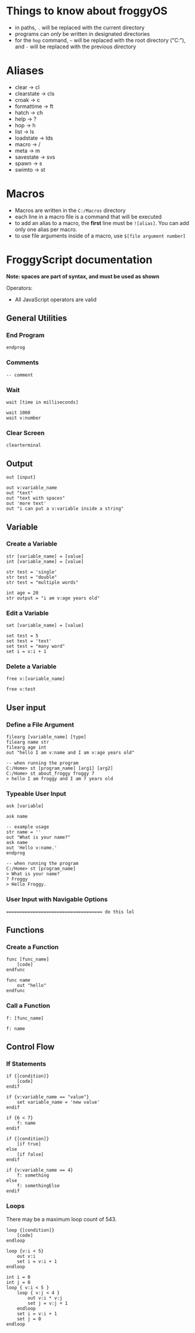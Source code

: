 # Things to know about froggyOS

 * in paths, `.` will be replaced with the current directory
 * programs can *only* be written in designated directories
 * for the `hop` command, `~` will be replaced with the root directory ("C:"), and `-` will be replaced with the previous directory

# Aliases

 * clear -> cl
 * clearstate -> cls
 * croak -> c
 * formattime -> ft
 * hatch -> ch
 * help -> ?
 * hop -> h
 * list -> ls
 * loadstate -> lds
 * macro -> /
 * meta -> m
 * savestate -> svs
 * spawn -> s
 * swimto -> st

# Macros

 * Macros are written in the `C:/Macros` directory
 * each line in a macro file is a command that will be executed
 * to add an alias to a macro, the **first** line must be `![alias]`. You can add only one alias per macro.
 * to use file arguments inside of a macro, use `$[file argument number]`

# FroggyScript documentation
**Note: spaces are part of syntax, and must be used as shown**

Operators:
* All JavaScript operators are valid

## General Utilities
### End Program
```
endprog
```
### Comments
```
-- comment
```
### Wait
```
wait [time in milliseconds]

wait 1000
wait v:number
```
### Clear Screen
```
clearterminal
```

## Output
```
out [input]

out v:variable_name
out "text"
out "text with spaces"
out 'more text'
out "i can put a v:variable inside a string"
```

## Variable
### Create a Variable
```
str [variable_name] = [value]
int [variable_name] = [value]

str test = 'single'
str test = "double"
str test = "multiple words"

int age = 20
str output = "i am v:age years old"
```
### Edit a Variable
```
set [variable_name] = [value]

set test = 5
set test = 'text'
set test = "many word"
set i = v:i + 1
```

### Delete a Variable
```
free v:[variable_name]

free v:test
```

## User input
### Define a File Argument
```
filearg [variable_name] [type]
filearg name str
filearg age int
out "hello I am v:name and I am v:age years old"

-- when running the program
C:/Home> st [program_name] [arg1] [arg2]
C:/Home> st about_froggy froggy 7
> hello I am froggy and I am 7 years old
```
### Typeable User Input
```
ask [variable]

ask name

-- example usage
str name = ''
out "What is your name?"
ask name
out 'Hello v:name.'
endprog

-- when running the program
C:/Home> st [program_name]
> What is your name?
? Froggy
> Hello Froggy.
```
### User Input with Navigable Options
```
==================================== do this lol
```
## Functions
### Create a Function
```
func [func_name]
    [code]
endfunc

func name
    out "hello"
endfunc
```
### Call a Function
```
f: [func_name]

f: name
```

## Control Flow
### If Statements
```
if {[condition]}
    [code]
endif

if {v:variable_name == "value"}
    set variable_name = 'new value'
endif

if {6 < 7} 
    f: name
endif

if {[condition]}
    [if true]
else
    [if false]
endif

if {v:variable_name == 4}
    f: something
else
    f: somethingElse
endif
```

### Loops
There may be a maximum loop count of 543.
```
loop {[condition]}
    [code]
endloop

loop {v:i < 5}
    out v:i
    set i = v:i + 1
endloop

int i = 0
int j = 0
loop { v:i < 5 }
    loop { v:j < 4 }
        out v:i * v:j
        set j = v:j + 1
    endloop
    set i = v:i + 1
    set j = 0
endloop
```